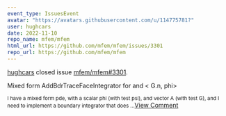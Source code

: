 ```yaml
---
event_type: IssuesEvent
avatar: "https://avatars.githubusercontent.com/u/114775781?"
user: hughcars
date: 2022-11-10
repo_name: mfem/mfem
html_url: https://github.com/mfem/mfem/issues/3301
repo_url: https://github.com/mfem/mfem
---
```


<a href='https://github.com/hughcars' target='_blank'>hughcars</a> closed issue <a href='https://github.com/mfem/mfem/issues/3301' target='_blank'>mfem/mfem#3301</a>.

<p>Mixed form AddBdrTraceFaceIntegrator for <psi, A.n> and < G.n, phi></p><small>I have a mixed form pde, with a scalar phi (with test psi), and vector A (with test G), and I need to implement a boundary integrator that does...</small><a href='https://github.com/mfem/mfem/issues/3301' target='_blank'>View Comment</a>